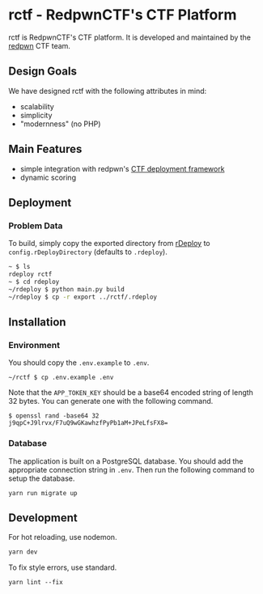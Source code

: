 # rctf - RedpwnCTF's CTF Platform

rctf is RedpwnCTF's CTF platform. It is developed and maintained by the [redpwn](https://redpwn.net) CTF team.

## Design Goals

We have designed rctf with the following attributes in mind:

* scalability
* simplicity
* "modernness" (no PHP)

## Main Features

* simple integration with redpwn's [CTF deployment framework](https://github.com/redpwn/rdeploy)
* dynamic scoring

## Deployment

### Problem Data

To build, simply copy the exported directory from [rDeploy](https://github.com/redpwn/rdeploy) to `config.rDeployDirectory` (defaults to `.rdeploy`). 

```bash
~ $ ls
rdeploy rctf
~ $ cd rdeploy
~/rdeploy $ python main.py build
~/rdeploy $ cp -r export ../rctf/.rdeploy
```

## Installation

### Environment

You should copy the `.env.example` to `.env`. 

```
~/rctf $ cp .env.example .env
```

Note that the `APP_TOKEN_KEY` should be a base64 encoded string of length 32 bytes. You can generate one with the following command.  

```
$ openssl rand -base64 32
j9qpC+J9lrvx/F7uQ9wGKawhzfPyPb1aM+JPeLfsFX8=
```

### Database

The application is built on a PostgreSQL database. You should add the appropriate connection string in `.env`. Then run the following command to setup the database. 

```
yarn run migrate up
```

## Development

For hot reloading, use nodemon.

```javascript
yarn dev
```

To fix style errors, use standard. 

```
yarn lint --fix
```
